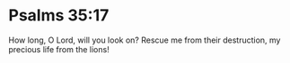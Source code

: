 # Psalms 35:17

How long, O Lord, will you look on? Rescue me from their destruction, my precious life from the lions!
